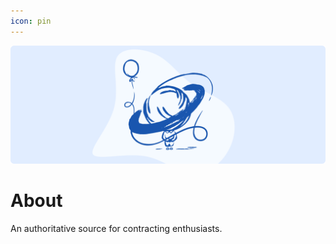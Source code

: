 ```yaml
---
icon: pin
---
```

![](/static/headers/hosting_github-pages.png)

# About

An authoritative source for contracting enthusiasts.
